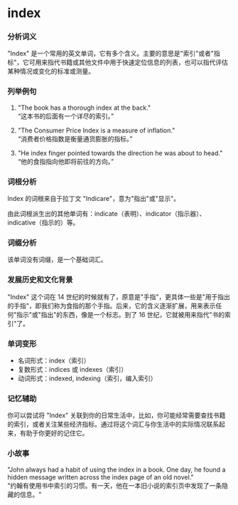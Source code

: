 # index

### 分析词义

  

"Index" 是一个常用的英文单词，它有多个含义。主要的意思是"索引"或者"指标"，它可用来指代书籍或其他文件中用于快速定位信息的列表，也可以指代评估某种情况或变化的标准或测量。

  

### 列举例句

  

1.  "The book has a thorough index at the back."  
    “这本书的后面有一个详尽的索引。”
    
      
    
2.  "The Consumer Price Index is a measure of inflation."  
    “消费者价格指数是衡量通货膨胀的指标。”
    
      
    
3.  "He index finger pointed towards the direction he was about to head."  
    “他的食指指向他即将前往的方向。”
    
      
    

  

### 词根分析

  

Index 的词根来自于拉丁文 "Indicare"，意为"指出"或"显示"。

  

由此词根派生出的其他单词有：indicate（表明）、indicator（指示器）、indicative（指示的）等。

  

### 词缀分析

  

该单词没有词缀，是一个基础词汇。

  

### 发展历史和文化背景

  

"Index" 这个词在 14 世纪的时候就有了，原意是"手指"，更具体一些是"用于指出的手指"，即我们称为食指的那个手指。后来，它的含义逐渐扩展，用来表示任何"指示"或"指出"的东西，像是一个标志。到了 16 世纪，它就被用来指代"书的索引"了。

  

### 单词变形

  

*   名词形式：index（索引）
*   复数形式：indices 或 indexes（索引）
*   动词形式：indexed, indexing（索引，编入索引）

  

### 记忆辅助

  

你可以尝试将 "Index" 关联到你的日常生活中，比如，你可能经常需要查找书籍的索引，或者关注某些经济指标。通过将这个词汇与你生活中的实际情况联系起来，有助于你更好的记住它。

  

### 小故事

  

"John always had a habit of using the index in a book. One day, he found a hidden message written across the index page of an old novel."  
"约翰有使用书中索引的习惯。有一天，他在一本旧小说的索引页中发现了一条隐藏的信息。"
